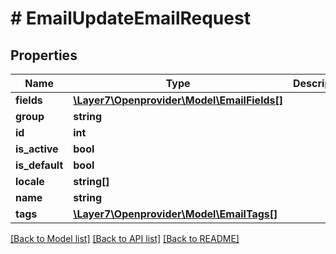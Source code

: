 # # EmailUpdateEmailRequest

## Properties

Name | Type | Description | Notes
------------ | ------------- | ------------- | -------------
**fields** | [**\Layer7\Openprovider\Model\EmailFields[]**](EmailFields.md) |  | [optional]
**group** | **string** |  | [optional]
**id** | **int** |  | [optional]
**is_active** | **bool** |  | [optional]
**is_default** | **bool** |  | [optional]
**locale** | **string[]** |  | [optional]
**name** | **string** |  | [optional]
**tags** | [**\Layer7\Openprovider\Model\EmailTags[]**](EmailTags.md) |  | [optional]

[[Back to Model list]](../../README.md#models) [[Back to API list]](../../README.md#endpoints) [[Back to README]](../../README.md)
